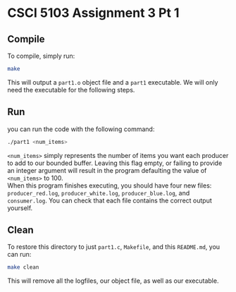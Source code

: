 # CSCI 5103 Assignment 3 Pt 1
## Compile
To compile, simply run:
```sh
make
```
This will output a `part1.o` object file and a `part1` executable.  We will only need the executable for the following steps.

## Run
you can run the code with the following command:
```sh
./part1 <num_items>
```
`<num_items>` simply represents the number of items you want each producer to add to our bounded buffer.  Leaving this flag empty, or failing to provide an integer argument will result in the program defaulting the value of `<num_items>` to 100.  
When this program finishes executing, you should have four new files: `producer_red.log`,  `producer_white.log`,  `producer_blue.log`, and `consumer.log`.  You can check that each file contains the correct output yourself.

## Clean
To restore this directory to just `part1.c`, `Makefile`, and this `README.md`, you can run: 
```sh
make clean
```
This will remove all the logfiles, our object file, as well as our executable.
